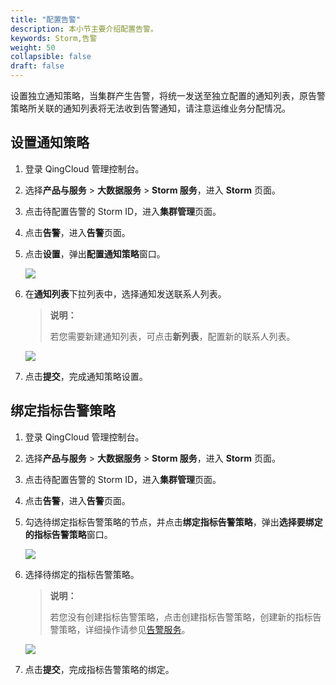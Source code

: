 ```yaml
---
title: "配置告警"
description: 本小节主要介绍配置告警。 
keywords: Storm,告警
weight: 50
collapsible: false
draft: false
---
```


设置独立通知策略，当集群产生告警，将统一发送至独立配置的通知列表，原告警策略所关联的通知列表将无法收到告警通知，请注意运维业务分配情况。

## 设置通知策略

1. 登录 QingCloud 管理控制台。

2. 选择**产品与服务** > **大数据服务** > **Storm 服务**，进入 **Storm** 页面。

3. 点击待配置告警的 Storm ID，进入**集群管理**页面。

4. 点击**告警**，进入**告警**页面。

5. 点击**设置**，弹出**配置通知策略**窗口。

   ![](../../_images/set_alarm.png)

6. 在**通知列表**下拉列表中，选择通知发送联系人列表。

   > **说明：**
   >
   > 若您需要新建通知列表，可点击**新列表**，配置新的联系人列表。

   ![](../../_images/config_alarm.png)

7. 点击**提交**，完成通知策略设置。

## 绑定指标告警策略

1. 登录 QingCloud 管理控制台。

2. 选择**产品与服务** > **大数据服务** > **Storm 服务**，进入 **Storm** 页面。

3. 点击待配置告警的 Storm ID，进入**集群管理**页面。

4. 点击**告警**，进入**告警**页面。

5. 勾选待绑定指标告警策略的节点，并点击**绑定指标告警策略**，弹出**选择要绑定的指标告警策略**窗口。

   ![](../../_images/bind_storm_alarm.png)

6. 选择待绑定的指标告警策略。

   > **说明：**
   >
   > 若您没有创建指标告警策略，点击创建指标告警策略，创建新的指标告警策略，详细操作请参见[告警服务](https://docsv3.qingcloud.com/monitor_service/cloudsat/manual/alarm_service/)。

   ![](../../_images/choose_storm_alarm.png)

7. 点击**提交**，完成指标告警策略的绑定。

